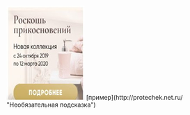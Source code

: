 ---
---
<img src="/assets/img/b12.jpg">
[пример](http://protechek.net.ru/ "Необязательная подсказка")
